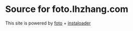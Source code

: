 # Source for foto.lhzhang.com

This site is powered by [foto](https://github.com/waynezhang/foto) + [instaloader](https://instaloader.github.io/index.html)

